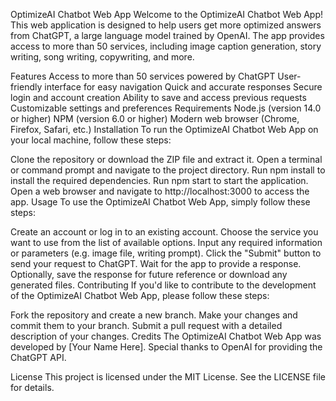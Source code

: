 OptimizeAI Chatbot Web App
Welcome to the OptimizeAI Chatbot Web App! This web application is designed to help users get more optimized answers from ChatGPT, a large language model trained by OpenAI. The app provides access to more than 50 services, including image caption generation, story writing, song writing, copywriting, and more.

Features
Access to more than 50 services powered by ChatGPT
User-friendly interface for easy navigation
Quick and accurate responses
Secure login and account creation
Ability to save and access previous requests
Customizable settings and preferences
Requirements
Node.js (version 14.0 or higher)
NPM (version 6.0 or higher)
Modern web browser (Chrome, Firefox, Safari, etc.)
Installation
To run the OptimizeAI Chatbot Web App on your local machine, follow these steps:

Clone the repository or download the ZIP file and extract it.
Open a terminal or command prompt and navigate to the project directory.
Run npm install to install the required dependencies.
Run npm start to start the application.
Open a web browser and navigate to http://localhost:3000 to access the app.
Usage
To use the OptimizeAI Chatbot Web App, simply follow these steps:

Create an account or log in to an existing account.
Choose the service you want to use from the list of available options.
Input any required information or parameters (e.g. image file, writing prompt).
Click the "Submit" button to send your request to ChatGPT.
Wait for the app to provide a response.
Optionally, save the response for future reference or download any generated files.
Contributing
If you'd like to contribute to the development of the OptimizeAI Chatbot Web App, please follow these steps:

Fork the repository and create a new branch.
Make your changes and commit them to your branch.
Submit a pull request with a detailed description of your changes.
Credits
The OptimizeAI Chatbot Web App was developed by [Your Name Here]. Special thanks to OpenAI for providing the ChatGPT API.

License
This project is licensed under the MIT License. See the LICENSE file for details.
